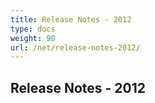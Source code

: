 ```yaml
---
title: Release Notes - 2012
type: docs
weight: 90
url: /net/release-notes-2012/
---
```


## **Release Notes - 2012**
